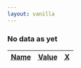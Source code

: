 ```yaml
---
layout: vanilla
---
```

<head>
    <meta charset="utf-8">
    <meta http-equiv="X-UA-Compatible" content="IE=edge">
    <meta name="viewport" content="width=device-width, initial-scale=1">
    <!-- The above 3 meta tags *must* come first in the head; any other head content must come *after* these tags -->
    <link rel="stylesheet" href="css/bulma-0.7.1.css">
    <link rel="stylesheet" href="index.css">
    <title>Metaframe pipe passthrough</title>
    <script defer src="font-awesome-all-v5.0.7.js"></script>
</head>
<body>

<div id="header">
  <a id="add-input-button" class="button is-success is-outlined">
    <!-- <span>Input</span> -->
    <span class="icon is-small">
      <i class="fas fa-plus"></i>
    </span>
  </a>
  <h3 id="nodata">No data as yet</h3>
  <!-- <button id="add-input-button" class="button is-success is-outlined" >Input</button> -->
</div>
<table class="table is-bordered inputs">
    <thead>
      <tr>
        <th class="column-name prop-text"><abbr title="Name">Name</abbr></th>
        <th class="column-value prop-text"><abbr title="Value">Value</abbr></th>
        <th class="column-delete prop-text"><abbr title="Delete">X</abbr></th>
      </tr>
  </thead>
  <tbody id="tablebody" />
</table>
<script src="{{site.baseurl}}{{site.data.urls-internal.metaframe_library_path}}"></script>
<script src="index.js"></script>
</body>


